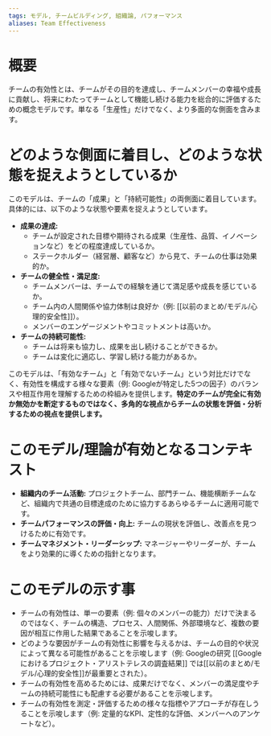 ```yaml
---
tags: モデル, チームビルディング, 組織論, パフォーマンス
aliases: Team Effectiveness
---
```


# 概要

チームの有効性とは、チームがその目的を達成し、チームメンバーの幸福や成長に貢献し、将来にわたってチームとして機能し続ける能力を総合的に評価するための概念モデルです。単なる「生産性」だけでなく、より多面的な側面を含みます。

# どのような側面に着目し、どのような状態を捉えようとしているか

このモデルは、チームの「成果」と「持続可能性」の両側面に着目しています。具体的には、以下のような状態や要素を捉えようとしています。

* **成果の達成:**
    * チームが設定された目標や期待される成果（生産性、品質、イノベーションなど）をどの程度達成しているか。
    * ステークホルダー（経営層、顧客など）から見て、チームの仕事は効果的か。
* **チームの健全性・満足度:**
    * チームメンバーは、チームでの経験を通じて満足感や成長を感じているか。
    * チーム内の人間関係や協力体制は良好か（例: [[以前のまとめ/モデル/心理的安全性]]）。
    * メンバーのエンゲージメントやコミットメントは高いか。
* **チームの持続可能性:**
    * チームは将来も協力し、成果を出し続けることができるか。
    * チームは変化に適応し、学習し続ける能力があるか。

このモデルは、「有効なチーム」と「有効でないチーム」という対比だけでなく、有効性を構成する様々な要素（例: Googleが特定した5つの因子）のバランスや相互作用を理解するための枠組みを提供します。**特定のチームが完全に有効か無効かを断定するものではなく、多角的な視点からチームの状態を評価・分析するための視点を提供します。**

# このモデル/理論が有効となるコンテキスト

* **組織内のチーム活動:** プロジェクトチーム、部門チーム、機能横断チームなど、組織内で共通の目標達成のために協力するあらゆるチームに適用可能です。
* **チームパフォーマンスの評価・向上:** チームの現状を評価し、改善点を見つけるために有効です。
* **チームマネジメント・リーダーシップ:** マネージャーやリーダーが、チームをより効果的に導くための指針となります。

# このモデルの示す事

* チームの有効性は、単一の要素（例: 個々のメンバーの能力）だけで決まるのではなく、チームの構造、プロセス、人間関係、外部環境など、複数の要因が相互に作用した結果であることを示唆します。
* どのような要因がチームの有効性に影響を与えるかは、チームの目的や状況によって異なる可能性があることを示唆します（例: Googleの研究 [[Googleにおけるプロジェクト・アリストテレスの調査結果]] では[[以前のまとめ/モデル/心理的安全性]]が最重要とされた）。
* チームの有効性を高めるためには、成果だけでなく、メンバーの満足度やチームの持続可能性にも配慮する必要があることを示唆します。
* チームの有効性を測定・評価するための様々な指標やアプローチが存在しうることを示唆します（例: 定量的なKPI、定性的な評価、メンバーへのアンケートなど）。

